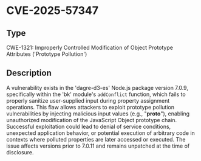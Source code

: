 # CVE-2025-57347

## Type
CWE-1321: Improperly Controlled Modification of Object Prototype Attributes ('Prototype Pollution')

## Description
A vulnerability exists in the 'dagre-d3-es' Node.js package version 7.0.9, specifically within the 'bk' module's `addConflict` function, which fails to properly sanitize user-supplied input during property assignment operations. This flaw allows attackers to exploit prototype pollution vulnerabilities by injecting malicious input values (e.g., "__proto__"), enabling unauthorized modification of the JavaScript Object prototype chain. Successful exploitation could lead to denial of service conditions, unexpected application behavior, or potential execution of arbitrary code in contexts where polluted properties are later accessed or executed. The issue affects versions prior to 7.0.11 and remains unpatched at the time of disclosure.